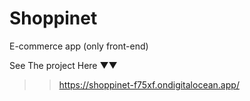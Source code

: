 # Shoppinet
E-commerce app (only front-end)

See The project Here ▼▼
>>https://shoppinet-f75xf.ondigitalocean.app/
